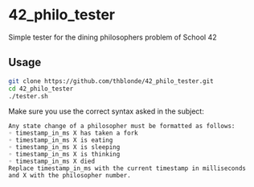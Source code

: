 # 42_philo_tester

Simple tester for the dining philosophers problem of School 42

## Usage

```bash
git clone https://github.com/thblonde/42_philo_tester.git
cd 42_philo_tester
./tester.sh
```

Make sure you use the correct syntax asked in the subject:
```
Any state change of a philosopher must be formatted as follows:
◦ timestamp_in_ms X has taken a fork
◦ timestamp_in_ms X is eating
◦ timestamp_in_ms X is sleeping
◦ timestamp_in_ms X is thinking
◦ timestamp_in_ms X died
Replace timestamp_in_ms with the current timestamp in milliseconds
and X with the philosopher number.

```